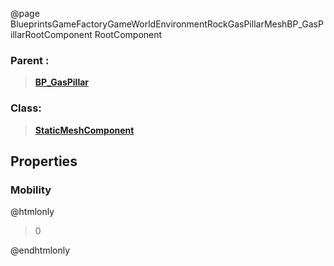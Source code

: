 @page BlueprintsGameFactoryGameWorldEnvironmentRockGasPillarMeshBP_GasPillarRootComponent RootComponent
### Parent :
<b><a href="_blueprints_game_factory_game_world_environment_rock_gas_pillar_mesh_b_p__gas_pillar.html"><blockquote>BP_GasPillar</blockquote></a></b>
### Class:
<b><a href="_class_script_static_mesh_component.html"><blockquote>StaticMeshComponent</blockquote></a></b>
## Properties
### Mobility
@htmlonly
<blockquote>0</blockquote>
@endhtmlonly


